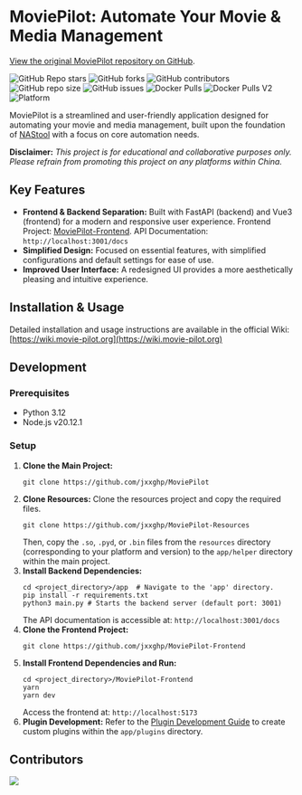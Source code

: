 # MoviePilot: Automate Your Movie & Media Management

[View the original MoviePilot repository on GitHub](https://github.com/jxxghp/MoviePilot).

![GitHub Repo stars](https://img.shields.io/github/stars/jxxghp/MoviePilot?style=for-the-badge)
![GitHub forks](https://img.shields.io/github/forks/jxxghp/MoviePilot?style=for-the-badge)
![GitHub contributors](https://img.shields.io/github/contributors/jxxghp/MoviePilot?style=for-the-badge)
![GitHub repo size](https://img.shields.io/github/repo-size/jxxghp/MoviePilot?style=for-the-badge)
![GitHub issues](https://img.shields.io/github/issues/jxxghp/MoviePilot?style=for-the-badge)
![Docker Pulls](https://img.shields.io/docker/pulls/jxxghp/moviepilot?style=for-the-badge)
![Docker Pulls V2](https://img.shields.io/docker/pulls/moviepilot-v2?style=for-the-badge)
![Platform](https://img.shields.io/badge/platform-Windows%20%7C%20Linux%20%7C%20Synology-blue?style=for-the-badge)

MoviePilot is a streamlined and user-friendly application designed for automating your movie and media management, built upon the foundation of [NAStool](https://github.com/NAStool/nas-tools) with a focus on core automation needs.

**Disclaimer:** *This project is for educational and collaborative purposes only. Please refrain from promoting this project on any platforms within China.*

## Key Features

*   **Frontend & Backend Separation:** Built with FastAPI (backend) and Vue3 (frontend) for a modern and responsive user experience.  Frontend Project: [MoviePilot-Frontend](https://github.com/jxxghp/MoviePilot-Frontend). API Documentation: `http://localhost:3001/docs`
*   **Simplified Design:**  Focused on essential features, with simplified configurations and default settings for ease of use.
*   **Improved User Interface:** A redesigned UI provides a more aesthetically pleasing and intuitive experience.

## Installation & Usage

Detailed installation and usage instructions are available in the official Wiki: [https://wiki.movie-pilot.org](https://wiki.movie-pilot.org)

## Development

### Prerequisites

*   Python 3.12
*   Node.js v20.12.1

### Setup

1.  **Clone the Main Project:**
    ```shell
    git clone https://github.com/jxxghp/MoviePilot
    ```
2.  **Clone Resources:** Clone the resources project and copy the required files.
    ```shell
    git clone https://github.com/jxxghp/MoviePilot-Resources
    ```
    Then, copy the `.so`, `.pyd`, or `.bin` files from the `resources` directory (corresponding to your platform and version) to the `app/helper` directory within the main project.
3.  **Install Backend Dependencies:**
    ```shell
    cd <project_directory>/app  # Navigate to the 'app' directory.
    pip install -r requirements.txt
    python3 main.py # Starts the backend server (default port: 3001)
    ```
    The API documentation is accessible at: `http://localhost:3001/docs`
4.  **Clone the Frontend Project:**
    ```shell
    git clone https://github.com/jxxghp/MoviePilot-Frontend
    ```
5.  **Install Frontend Dependencies and Run:**
    ```shell
    cd <project_directory>/MoviePilot-Frontend
    yarn
    yarn dev
    ```
    Access the frontend at: `http://localhost:5173`
6.  **Plugin Development:** Refer to the [Plugin Development Guide](https://wiki.movie-pilot.org/zh/plugindev) to create custom plugins within the `app/plugins` directory.

## Contributors

<a href="https://github.com/jxxghp/MoviePilot/graphs/contributors">
  <img src="https://contrib.rocks/image?repo=jxxghp/MoviePilot" />
</a>